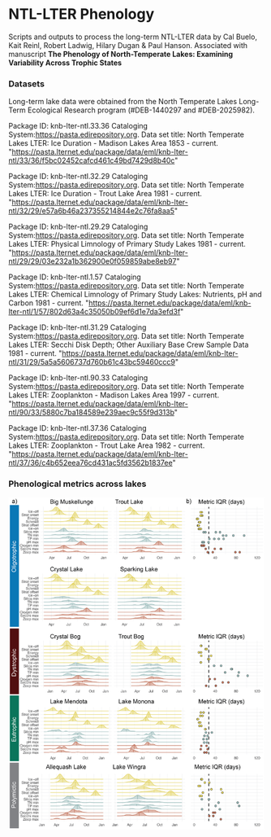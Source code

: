 # NTL-LTER Phenology

Scripts and outputs to process the long-term NTL-LTER data by Cal Buelo, Kait Reinl, Robert Ladwig, Hilary Dugan & Paul Hanson.
Associated with manuscript **The Phenology of North-Temperate Lakes: Examining Variability Across Trophic States**


### Datasets
Long-term lake data were obtained from the North Temperate Lakes Long-Term Ecological Research program (#DEB-1440297 and #DEB-2025982).

Package ID: knb-lter-ntl.33.36 Cataloging System:https://pasta.edirepository.org.
Data set title: North Temperate Lakes LTER: Ice Duration - Madison Lakes Area 1853 - current.
"https://pasta.lternet.edu/package/data/eml/knb-lter-ntl/33/36/f5bc02452cafcd461c49bd7429d8b40c" 

Package ID: knb-lter-ntl.32.29 Cataloging System:https://pasta.edirepository.org.
Data set title: North Temperate Lakes LTER: Ice Duration - Trout Lake Area 1981 - current.
"https://pasta.lternet.edu/package/data/eml/knb-lter-ntl/32/29/e57a6b46a237355214844e2c76fa8aa5" 

Package ID: knb-lter-ntl.29.29 Cataloging System:https://pasta.edirepository.org.
Data set title: North Temperate Lakes LTER: Physical Limnology of Primary Study Lakes 1981 - current.
"https://pasta.lternet.edu/package/data/eml/knb-lter-ntl/29/29/03e232a1b362900e0f059859abe8eb97"

Package ID: knb-lter-ntl.1.57 Cataloging System:https://pasta.edirepository.org.
Data set title: North Temperate Lakes LTER: Chemical Limnology of Primary Study Lakes: Nutrients, pH and Carbon 1981 - current.
"https://pasta.lternet.edu/package/data/eml/knb-lter-ntl/1/57/802d63a4c35050b09ef6d1e7da3efd3f"
  
Package ID: knb-lter-ntl.31.29 Cataloging System:https://pasta.edirepository.org.
Data set title: North Temperate Lakes LTER: Secchi Disk Depth; Other Auxiliary Base Crew Sample Data 1981 - current.
"https://pasta.lternet.edu/package/data/eml/knb-lter-ntl/31/29/5a5a5606737d760b61c43bc59460ccc9" 


Package ID: knb-lter-ntl.90.33 Cataloging System:https://pasta.edirepository.org.
Data set title: North Temperate Lakes LTER: Zooplankton - Madison Lakes Area 1997 - current.
"https://pasta.lternet.edu/package/data/eml/knb-lter-ntl/90/33/5880c7ba184589e239aec9c55f9d313b"

Package ID: knb-lter-ntl.37.36 Cataloging System:https://pasta.edirepository.org.
Data set title: North Temperate Lakes LTER: Zooplankton - Trout Lake Area 1982 - current.
"https://pasta.lternet.edu/package/data/eml/knb-lter-ntl/37/36/c4b652eea76cd431ac5fd3562b1837ee" 

### Phenological metrics across lakes
![](Figures_manuscript/Figures_AI.png)<!-- -->
